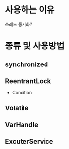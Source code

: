 # 사용하는 이유
쓰레드 동기화?


# 종류 및 사용방법
## synchronized
## ReentrantLock
- Condition
## Volatile
## VarHandle
## ExcuterService

